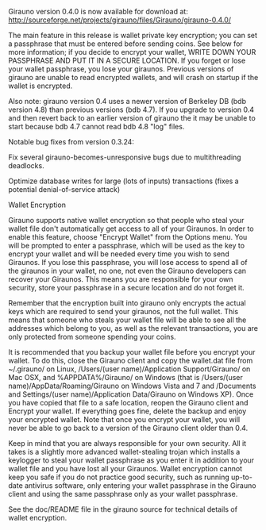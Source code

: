 Girauno version 0.4.0 is now available for download at:
http://sourceforge.net/projects/girauno/files/Girauno/girauno-0.4.0/

The main feature in this release is wallet private key encryption;
you can set a passphrase that must be entered before sending coins.
See below for more information; if you decide to encrypt your wallet,
WRITE DOWN YOUR PASSPHRASE AND PUT IT IN A SECURE LOCATION. If you
forget or lose your wallet passphrase, you lose your giraunos.
Previous versions of girauno are unable to read encrypted wallets,
and will crash on startup if the wallet is encrypted.

Also note: girauno version 0.4 uses a newer version of Berkeley DB
(bdb version 4.8) than previous versions (bdb 4.7). If you upgrade
to version 0.4 and then revert back to an earlier version of girauno
the it may be unable to start because bdb 4.7 cannot read bdb 4.8
"log" files.


Notable bug fixes from version 0.3.24:

Fix several girauno-becomes-unresponsive bugs due to multithreading
deadlocks.

Optimize database writes for large (lots of inputs) transactions
(fixes a potential denial-of-service attack)


Wallet Encryption

Girauno supports native wallet encryption so that people who steal your
wallet file don't automatically get access to all of your Giraunos.
In order to enable this feature, choose "Encrypt Wallet" from the
Options menu.  You will be prompted to enter a passphrase, which
will be used as the key to encrypt your wallet and will be needed
every time you wish to send Giraunos.  If you lose this passphrase,
you will lose access to spend all of the giraunos in your wallet,
no one, not even the Girauno developers can recover your Giraunos.
This means you are responsible for your own security, store your
passphrase in a secure location and do not forget it.

Remember that the encryption built into girauno only encrypts the
actual keys which are required to send your giraunos, not the full
wallet.  This means that someone who steals your wallet file will
be able to see all the addresses which belong to you, as well as the
relevant transactions, you are only protected from someone spending
your coins.

It is recommended that you backup your wallet file before you
encrypt your wallet.  To do this, close the Girauno client and
copy the wallet.dat file from ~/.girauno/ on Linux, /Users/(user
name)/Application Support/Girauno/ on Mac OSX, and %APPDATA%/Girauno/
on Windows (that is /Users/(user name)/AppData/Roaming/Girauno on
Windows Vista and 7 and /Documents and Settings/(user name)/Application
Data/Girauno on Windows XP).  Once you have copied that file to a
safe location, reopen the Girauno client and Encrypt your wallet.
If everything goes fine, delete the backup and enjoy your encrypted
wallet.  Note that once you encrypt your wallet, you will never be
able to go back to a version of the Girauno client older than 0.4.

Keep in mind that you are always responsible for your own security.
All it takes is a slightly more advanced wallet-stealing trojan which
installs a keylogger to steal your wallet passphrase as you enter it
in addition to your wallet file and you have lost all your Giraunos.
Wallet encryption cannot keep you safe if you do not practice
good security, such as running up-to-date antivirus software, only
entering your wallet passphrase in the Girauno client and using the
same passphrase only as your wallet passphrase.

See the doc/README file in the girauno source for technical details
of wallet encryption.
